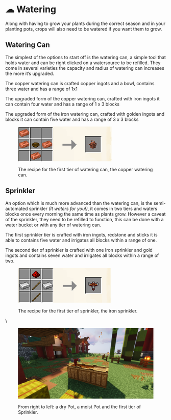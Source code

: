 # ☁ Watering

Along with having to grow your plants during the correct season and in your planting pots, crops will also need to be watered if you want them to grow.



## Watering Can

The simplest of the options to start off is the watering can, a simple tool that holds water and can be right clicked on a watersource to be refilled. They come in several varieties the capacity and radius of watering can increases the more it’s upgraded.

The copper watering can is crafted copper ingots and a bowl, contains three water and has a range of 1x1

The upgraded form of the copper watering can, crafted with iron ingots it can contain four water and has a range of 1 x 3 blocks

The upgraded form of the iron watering can, crafted with golden ingots and blocks it can contain five water and has a range of 3 x 3 blocks

<figure><img src="../.gitbook/assets/image (13).png" alt=""><figcaption><p>The recipe for the first tier of watering can, the copper watering can. </p></figcaption></figure>

## Sprinkler

An option which is much more advanced than the watering can, is the semi-automated sprinkler _(It waters for you!)_, it comes in two tiers and waters blocks once every morning the same time as plants grow. However a caveat of the sprinkler, they need to be refilled to function, this can be done with a water bucket or with any tier of watering can.

The first sprinkler tier is crafted with iron ingots, redstone and sticks it is able to contains five water and irrigates all blocks within a range of one.

The second tier of sprinkler is crafted with one Iron sprinkler and gold ingots and contains seven water and irrigates all blocks within a range of two.&#x20;

<figure><img src="../.gitbook/assets/image (3) (1).png" alt=""><figcaption><p>The recipe for the first tier of sprinkler, the iron sprinkler. </p></figcaption></figure>



\


<figure><img src="../.gitbook/assets/image (1) (1).png" alt=""><figcaption><p>From right to left: a dry Pot, a moist Pot and the first tier of Sprinkler.</p></figcaption></figure>
